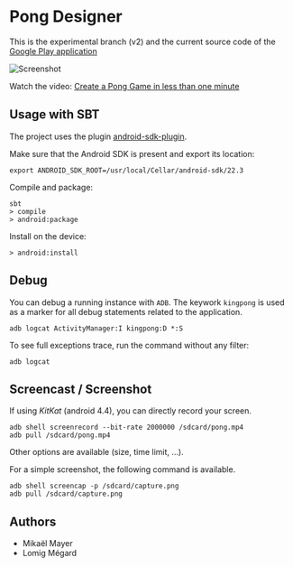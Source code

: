 Pong Designer
=============

This is the experimental branch (v2) and the current source code of the [Google Play application](https://play.google.com/store/apps/details?id=ch.epfl.lara.synthesis.kingpong)

![Screenshot](https://lh6.ggpht.com/a9zMAt61KEVyc0BrX2dPKFYgZPKNneHeqOeqoPWnht19nAGe81UL6hUayNWks0opxcY=h900-rw)

Watch the video: [Create a Pong Game in less than one minute](https://youtu.be/bErU--8GRsQ?list=PLLIzdB2ffI_ts2WnDJF37RZmAuxRr0Nyg)

Usage with SBT
--------------

The project uses the plugin [android-sdk-plugin](https://github.com/pfn/android-sdk-plugin).

Make sure that the Android SDK is present and export its location:

    export ANDROID_SDK_ROOT=/usr/local/Cellar/android-sdk/22.3

Compile and package:

    sbt
    > compile
    > android:package

Install on the device:

    > android:install

Debug
-----

You can debug a running instance with `ADB`. The keywork `kingpong` is used as a marker for all debug statements related to the application.

    adb logcat ActivityManager:I kingpong:D *:S

To see full exceptions trace, run the command without any filter:

    adb logcat
    
Screencast / Screenshot
-----------------------

If using *KitKat* (android 4.4), you can directly record your screen.

    adb shell screenrecord --bit-rate 2000000 /sdcard/pong.mp4
    adb pull /sdcard/pong.mp4
    
Other options are available (size, time limit, ...).

For a simple screenshot, the following command is available.

    adb shell screencap -p /sdcard/capture.png
    adb pull /sdcard/capture.png


Authors
-------

- Mikaël Mayer
- Lomig Mégard
